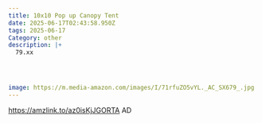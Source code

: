```yaml
---
title: 10x10 Pop up Canopy Tent
date: 2025-06-17T02:43:58.950Z
tags: 2025-06-17
Category: other
description: |+
  79.xx 




image: https://m.media-amazon.com/images/I/71rfuZO5vYL._AC_SX679_.jpg
---
```

https://amzlink.to/az0isKjJGORTA    AD
